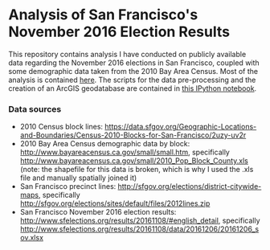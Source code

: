 # Analysis of San Francisco's November 2016 Election Results

This repository contains analysis I have conducted on publicly available data regarding the November 2016 elections in San Francisco, coupled with some demographic data taken from the 2010 Bay Area Census. Most of the analysis is contained [here](./election_analysis.md). The scripts for the data pre-processing and the creation of an ArcGIS geodatabase are contained in [this IPython notebook](./geodatabase_from_source_data.ipynb).

### Data sources
* 2010 Census block lines: https://data.sfgov.org/Geographic-Locations-and-Boundaries/Census-2010-Blocks-for-San-Francisco/2uzy-uv2r
* 2010 Bay Area Census demographic data by block: http://www.bayareacensus.ca.gov/small/small.htm, specifically http://www.bayareacensus.ca.gov/small/2010_Pop_Block_County.xls (note: the shapefile for this data is broken, which is why I used the .xls file and manually spatially joined it)  
* San Francisco precinct lines: http://sfgov.org/elections/district-citywide-maps, specifically http://sfgov.org/elections/sites/default/files/2012lines.zip  
* San Francisco November 2016 election results: http://www.sfelections.org/results/20161108/#english_detail, specifically http://www.sfelections.org/results/20161108/data/20161206/20161206_sov.xlsx